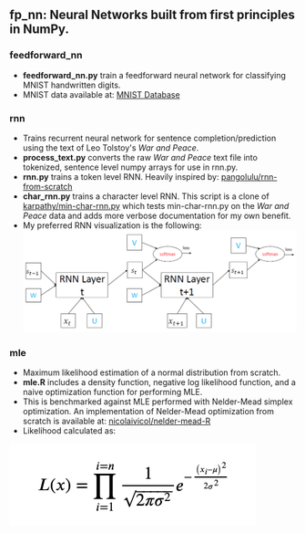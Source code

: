 ## fp_nn: Neural Networks built from first principles in NumPy.

### feedforward_nn
* **feedforward_nn.py** train a feedforward neural network for classifying MNIST
handwritten digits.
* MNIST data available at: [MNIST Database](http://yann.lecun.com/exdb/mnist/)

### rnn
* Trains recurrent neural network for sentence completion/prediction using the
text of Leo Tolstoy's *War and Peace*.
* **process_text.py** converts the raw *War and Peace* text file into tokenized,
sentence level numpy arrays for use in rnn.py. 
* **rnn.py** trains a token level RNN. Heavily inspired by: 
[pangolulu/rnn-from-scratch](https://github.com/pangolulu/rnn-from-scratch)
* **char_rnn.py** trains a character level RNN. This script is a clone of 
[karpathy/min-char-rnn.py](https://gist.github.com/karpathy/d4dee566867f8291f086) 
which tests min-char-rnn.py on the *War and Peace* data and adds more verbose 
documentation for my own benefit.
* My preferred RNN visualization is the following:
![](./imgs/rnn_graph.png)

### mle
* Maximum likelihood estimation of a normal distribution from scratch.
* **mle.R** includes a density function, negative log likelihood function,
and a naive optimization function for performing MLE.
* This is benchmarked against MLE performed with Nelder-Mead simplex optimization.
An implementation of Nelder-Mead optimization from scratch is available at:
[nicolaivicol/nelder-mead-R](https://github.com/nicolaivicol/nelder-mead-R)
* Likelihood calculated as:

![](./imgs/likelihood.png)

